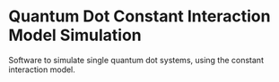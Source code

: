# Quantum Dot Constant Interaction Model Simulation
Software to simulate single quantum dot systems, using the constant interaction model.

